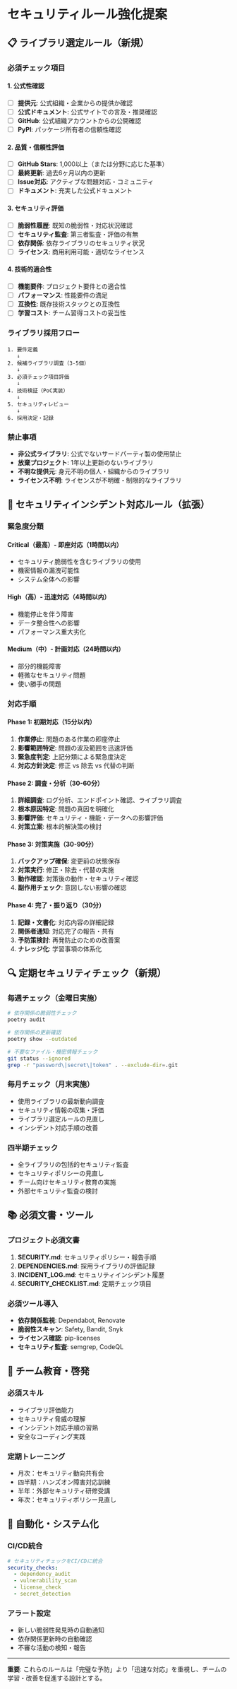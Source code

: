 # セキュリティルール強化提案

## 📋 ライブラリ選定ルール（新規）

### 必須チェック項目

#### 1. 公式性確認
- [ ] **提供元**: 公式組織・企業からの提供か確認
- [ ] **公式ドキュメント**: 公式サイトでの言及・推奨確認
- [ ] **GitHub**: 公式組織アカウントからの公開確認
- [ ] **PyPI**: パッケージ所有者の信頼性確認

#### 2. 品質・信頼性評価
- [ ] **GitHub Stars**: 1,000以上（または分野に応じた基準）
- [ ] **最終更新**: 過去6ヶ月以内の更新
- [ ] **Issue対応**: アクティブな問題対応・コミュニティ
- [ ] **ドキュメント**: 充実した公式ドキュメント

#### 3. セキュリティ評価
- [ ] **脆弱性履歴**: 既知の脆弱性・対応状況確認
- [ ] **セキュリティ監査**: 第三者監査・評価の有無
- [ ] **依存関係**: 依存ライブラリのセキュリティ状況
- [ ] **ライセンス**: 商用利用可能・適切なライセンス

#### 4. 技術的適合性
- [ ] **機能要件**: プロジェクト要件との適合性
- [ ] **パフォーマンス**: 性能要件の満足
- [ ] **互換性**: 既存技術スタックとの互換性
- [ ] **学習コスト**: チーム習得コストの妥当性

### ライブラリ採用フロー

```
1. 要件定義
   ↓
2. 候補ライブラリ調査（3-5個）
   ↓
3. 必須チェック項目評価
   ↓
4. 技術検証（PoC実装）
   ↓
5. セキュリティレビュー
   ↓
6. 採用決定・記録
```

### 禁止事項
- **非公式ライブラリ**: 公式でないサードパーティ製の使用禁止
- **放棄プロジェクト**: 1年以上更新のないライブラリ
- **不明な提供元**: 身元不明の個人・組織からのライブラリ
- **ライセンス不明**: ライセンスが不明確・制限的なライブラリ

## 🚨 セキュリティインシデント対応ルール（拡張）

### 緊急度分類

#### Critical（最高）- 即座対応（1時間以内）
- セキュリティ脆弱性を含むライブラリの使用
- 機密情報の漏洩可能性
- システム全体への影響

#### High（高）- 迅速対応（4時間以内）
- 機能停止を伴う障害
- データ整合性への影響
- パフォーマンス重大劣化

#### Medium（中）- 計画対応（24時間以内）
- 部分的機能障害
- 軽微なセキュリティ問題
- 使い勝手の問題

### 対応手順

#### Phase 1: 初期対応（15分以内）
1. **作業停止**: 問題のある作業の即座停止
2. **影響範囲特定**: 問題の波及範囲を迅速評価
3. **緊急度判定**: 上記分類による緊急度決定
4. **対応方針決定**: 修正 vs 除去 vs 代替の判断

#### Phase 2: 調査・分析（30-60分）
1. **詳細調査**: ログ分析、エンドポイント確認、ライブラリ調査
2. **根本原因特定**: 問題の真因を明確化
3. **影響評価**: セキュリティ・機能・データへの影響評価
4. **対策立案**: 根本的解決策の検討

#### Phase 3: 対策実施（30-90分）
1. **バックアップ確保**: 変更前の状態保存
2. **対策実行**: 修正・除去・代替の実施
3. **動作確認**: 対策後の動作・セキュリティ確認
4. **副作用チェック**: 意図しない影響の確認

#### Phase 4: 完了・振り返り（30分）
1. **記録・文書化**: 対応内容の詳細記録
2. **関係者通知**: 対応完了の報告・共有
3. **予防策検討**: 再発防止のための改善案
4. **ナレッジ化**: 学習事項の体系化

## 🔍 定期セキュリティチェック（新規）

### 毎週チェック（金曜日実施）
```bash
# 依存関係の脆弱性チェック
poetry audit

# 依存関係の更新確認
poetry show --outdated

# 不要なファイル・機密情報チェック
git status --ignored
grep -r "password\|secret\|token" . --exclude-dir=.git
```

### 毎月チェック（月末実施）
- 使用ライブラリの最新動向調査
- セキュリティ情報の収集・評価
- ライブラリ選定ルールの見直し
- インシデント対応手順の改善

### 四半期チェック
- 全ライブラリの包括的セキュリティ監査
- セキュリティポリシーの見直し
- チーム向けセキュリティ教育の実施
- 外部セキュリティ監査の検討

## 📚 必須文書・ツール

### プロジェクト必須文書
1. **SECURITY.md**: セキュリティポリシー・報告手順
2. **DEPENDENCIES.md**: 採用ライブラリの評価記録
3. **INCIDENT_LOG.md**: セキュリティインシデント履歴
4. **SECURITY_CHECKLIST.md**: 定期チェック項目

### 必須ツール導入
- **依存関係監視**: Dependabot, Renovate
- **脆弱性スキャン**: Safety, Bandit, Snyk
- **ライセンス確認**: pip-licenses
- **セキュリティ監査**: semgrep, CodeQL

## 🎯 チーム教育・啓発

### 必須スキル
- ライブラリ評価能力
- セキュリティ脅威の理解
- インシデント対応手順の習熟
- 安全なコーディング実践

### 定期トレーニング
- 月次：セキュリティ動向共有会
- 四半期：ハンズオン障害対応訓練
- 半年：外部セキュリティ研修受講
- 年次：セキュリティポリシー見直し

## 🔧 自動化・システム化

### CI/CD統合
```yaml
# セキュリティチェックをCI/CDに統合
security_checks:
  - dependency_audit
  - vulnerability_scan
  - license_check
  - secret_detection
```

### アラート設定
- 新しい脆弱性発見時の自動通知
- 依存関係更新時の自動確認
- 不審な活動の検知・報告

---

**重要**: これらのルールは「完璧な予防」より「迅速な対応」を重視し、チームの学習・改善を促進する設計とする。 